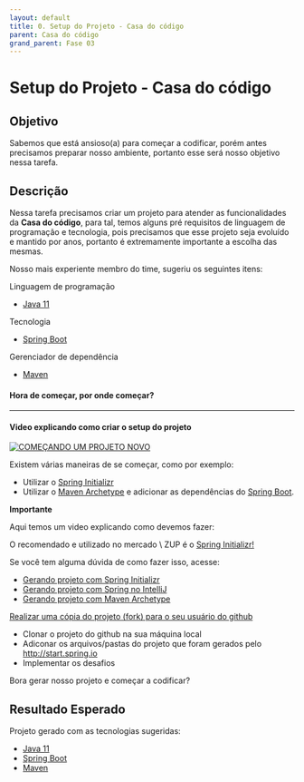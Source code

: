 ```yaml
---
layout: default
title: 0. Setup do Projeto - Casa do código
parent: Casa do código
grand_parent: Fase 03
---
```


# Setup do Projeto - Casa do código

## Objetivo

Sabemos que está ansioso(a) para começar a codificar, porém antes precisamos preparar nosso ambiente, portanto esse será nosso objetivo nessa tarefa.

## Descrição

Nessa tarefa precisamos criar um projeto para atender as funcionalidades da **Casa do código**, para tal, temos alguns pré requisitos de linguagem de programação e tecnologia, pois precisamos que esse projeto seja evoluído e mantido por anos, portanto é extremamente importante a escolha das mesmas.

Nosso mais experiente membro do time, sugeriu os seguintes itens:

Linguagem de programação

- [Java 11](https://www.oracle.com/java/technologies/javase-jdk11-downloads.html)

Tecnologia

- [Spring Boot](https://spring.io/projects/spring-boot)

Gerenciador de dependência

- [Maven](https://maven.apache.org/)

#### Hora de começar, por onde começar?

-------

#### Video explicando como criar o setup do projeto 
[![COMEÇANDO UM PROJETO NOVO](https://i9.ytimg.com/vi/rIGvAhDVfMw/mq2.jpg?sqp=CNjTyIIG&rs=AOn4CLBrUvkNcuTBxKVnr8oxKGJ9jIB5Ow)](https://www.youtube.com/watch?v=rIGvAhDVfMw)

Existem várias maneiras de se começar, como por exemplo:

- Utilizar o [Spring Initializr](https://start.spring.io/)
- Utilizar o [Maven Archetype](https://maven.apache.org/archetype/index.html) e adicionar as dependências do [Spring Boot](https://spring.io/projects/spring-boot).

**Importante**

Aqui temos um video explicando como devemos fazer:


O recomendado e utilizado no mercado \ ZUP é o [Spring Initializr!](https://start.spring.io/)

Se você tem alguma dúvida de como fazer isso, acesse:

- [Gerando projeto com Spring Initializr](/../../../informacao_procedural/spring-initializr-novo-projeto.md)
- [Gerando projeto com Spring no IntelliJ](https://www.jetbrains.com/help/idea/spring-boot.html#top)
- [Gerando projeto com Maven Archetype](../informacao_procedural/maven-archetype-novo-projeto.md)

[Realizar uma cópia do projeto (fork) para o seu usuário do github](https://github.com/zup-academy/orange-talents-05-template-casa-do-codigo)

  - Clonar o projeto do github na sua máquina local
  - Adiconar os arquivos/pastas do projeto que foram gerados pelo http://start.spring.io
  - Implementar os desafios


Bora gerar nosso projeto e começar a codificar?

## Resultado Esperado

Projeto gerado com as tecnologias sugeridas:

- [Java 11](https://www.oracle.com/java/technologies/javase-jdk11-downloads.html)
- [Spring Boot](https://spring.io/projects/spring-boot)
- [Maven](https://maven.apache.org/)
